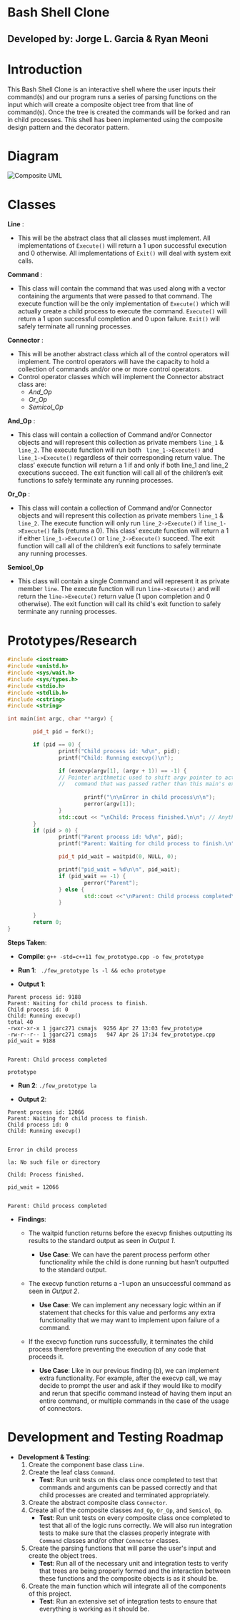 # Bash Shell Clone 
## Developed by: Jorge L. Garcia & Ryan Meoni
#

# Introduction

This Bash Shell Clone is an interactive shell where the user inputs their command(s) and our program runs a series of parsing functions on the input which will create a composite object tree from that line of command(s). Once the tree is created the commands will be forked and ran in child processes. This shell has been implemented using the composite design pattern and the decorator pattern.


# Diagram

![Composite UML](/images/composite_uml.png)

# Classes

**Line** :
 * This will be the abstract class that all classes must implement. All implementations of ```Execute()``` will return a 1 upon successful execution and 0 otherwise. All implementations of ```Exit()``` will deal with system exit calls.

**Command** :
 * This class will contain the command that was used along with a vector containing the arguments that were passed to that command. The execute function will be the only implementation of ```Execute()``` which will actually create a child process to execute the command. ```Execute()``` will return a 1 upon successful completion and 0 upon failure. ```Exit()``` will safely terminate all running processes.

**Connector** :
 * This will be another abstract class which all of the control operators will implement. The control operators will have the capacity to hold a collection of commands and/or one or more control operators.
 * Control operator classes which will implement the Connector abstract class are:
   * *And_Op*
   * *Or_Op*
   * *Semicol_Op*

**And_Op** :
 * This class will contain a collection of Command and/or Connector objects and will represent this collection as private members ```line_1``` & ```line_2```. The execute function will run both ``` line_1->Execute()``` and ``` line_1->Execute()``` regardless of their corresponding return value. The class’ execute function will return a 1 if and only if both line_1 and line_2 executions succeed. The exit function will call all of the children’s exit functions to safely terminate any running processes.

**Or_Op** :
 * This class will contain a collection of Command and/or Connector objects and will represent this collection as private members ```line_1``` & ```line_2```. The execute function will only run ```line_2->Execute()``` if ```line_1->Execute()``` fails (returns a 0). This class’ execute function will return a 1 if either ```line_1->Execute()``` or ```line_2->Execute()``` succeed. The exit function will call all of the children’s exit functions to safely terminate any running processes.

**Semicol_Op**
 * This class will contain a single Command and will represent it as private member ```line```. The execute function will run ```line->Execute()``` and will return the ```line->Execute()``` return value (1 upon completion and 0 otherwise). The exit function will call its child's exit function to safely terminate any running processes.

# Prototypes/Research
```c++
#include <iostream>
#include <unistd.h>
#include <sys/wait.h>
#include <sys/types.h>
#include <stdio.h>
#include <stdlib.h>
#include <cstring>
#include <string>

int main(int argc, char **argv) {

        pid_t pid = fork();

        if (pid == 0) {
                printf("Child process id: %d\n", pid);
                printf("Child: Running execvp()\n");

                if (execvp(argv[1], (argv + 1)) == -1) {
                // Pointer arithmetic used to shift argv pointer to actual
                //   command that was passed rather than this main's executable
                        
                        printf("\n\nError in child process\n\n");
                        perror(argv[1]);
                }
                std::cout << "\nChild: Process finished.\n\n"; // Anything beyond execvp will not run
        }
        if (pid > 0) {
                printf("Parent process id: %d\n", pid);
                printf("Parent: Waiting for child process to finish.\n");

                pid_t pid_wait = waitpid(0, NULL, 0);

                printf("pid_wait = %d\n\n", pid_wait);
                if (pid_wait == -1) {
                        perror("Parent");
                } else {
                        std::cout <<"\nParent: Child process completed\n\n";
                }

        }
        return 0;
}

```
**Steps Taken**:

  * **Compile**: ``` g++ -std=c++11 few_prototype.cpp -o few_prototype ```

  * **Run 1**: ``` ./few_prototype ls -l && echo prototype```

  * **Output 1**: 
  ``` 
Parent process id: 9188                                                         
Parent: Waiting for child process to finish.                                    
Child process id: 0                                                             
Child: Running execvp()                                                         
total 40                                                                        
-rwxr-xr-x 1 jgarc271 csmajs  9256 Apr 27 13:03 few_prototype                   
-rw-r--r-- 1 jgarc271 csmajs   947 Apr 26 17:34 few_prototype.cpp               
pid_wait = 9188                                                                 
                                                                                
                                                                                
Parent: Child process completed                                                 
                                                                                
prototype
```
  * **Run 2**: ```./few_prototype la```

  * **Output 2**: 
``` 
Parent process id: 12066                                                        
Parent: Waiting for child process to finish.                                    
Child process id: 0                                                             
Child: Running execvp()                                                         
                                                                                
                                                                                
Error in child process                                                         
                                                                                
la: No such file or directory                                                   
                                                                                
Child: Process finished.                                                        
                                                                                
pid_wait = 12066                                                                
                                                                                
                                                                                
Parent: Child process completed                                                
```
* **Findings**:

    * The waitpid function returns before the execvp finishes outputting its results to the standard output as seen in *Output 1*.

      * **Use Case**: We can have the parent process perform other functionality while the child is done running but hasn’t outputted to the standard output.
    * The execvp function returns a -1 upon an unsuccessful command as seen in *Output 2*.
      * **Use Case**: We can implement any necessary logic within an if statement that checks for this value and performs any extra functionality that we may want to implement upon failure of a command.
    * If the execvp function runs successfully, it terminates the child process therefore preventing the execution of any code that proceeds it.
      * **Use Case**: Like in our previous finding (b), we can implement extra functionality. For example, after the execvp call, we may decide to prompt the user and ask if they would like to modify and rerun that specific command instead of having them input an entire command, or multiple commands in the case of the usage of connectors.
  

# Development and Testing Roadmap

* **Development & Testing**:
  1. Create the component base class ```Line```.
  2. Create the leaf class ```Command```.
     * **Test**: Run unit tests on this class once completed to test that commands and arguments can be passed correctly and that child processes are created and terminated appropriately.
  3. Create the abstract composite class ```Connector```.
  4. Create all of the composite classes ```And_Op```, ```Or_Op```, and ```Semicol_Op```.
     * **Test**: Run unit tests on every composite class once completed to test that all of the logic runs correctly. We will also run integration tests to make sure that the classes properly integrate with ```Command``` classes and/or other ```Connector``` classes.
  5. Create the parsing functions that will parse the user's input and create the object trees.
     * **Test**: Run all of the necessary unit and integration tests to verify that trees are being properly formed and the interaction between these functions and the composite objects is as it should be.
  6. Create the main function which will integrate all of the components of this project.
     * **Test**: Run an extensive set of integration tests to ensure that everything is working as it should be.
